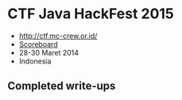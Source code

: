 # CTF Java HackFest 2015

* <http://ctf.mc-crew.or.id/>
* [Scoreboard](http://ctf.mc-crew.or.id)
* 28-30 Maret 2014
* Indonesia

## Completed write-ups

